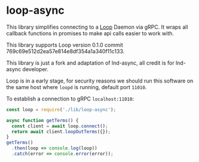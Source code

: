 # loop-async

This library simplifies connecting to a [Loop](https://github.com/lightninglabs/loop) Daemon via gRPC. It wraps all callback functions in promises to make api calls easier to work with.

This library supports Loop version 0.1.0 commit 769c69e512d2ea57e814e8df354a1a340f11c133.

This library is just a fork and adaptation of lnd-async, all credit is for lnd-async developer.

Loop is in a early stage, for security reasons we should run this software on the same host where `loopd` is running, default port `11010`.

To establish a connection to gRPC `localhost:11010`:

```javascript
const loop = require('./lib/loop-async');

async function getTerms() {
  const client = await loop.connect();
  return await client.loopOutTerms({});
}
getTerms()
  .then(loop => console.log(loop))
  .catch(error => console.error(error));
```
